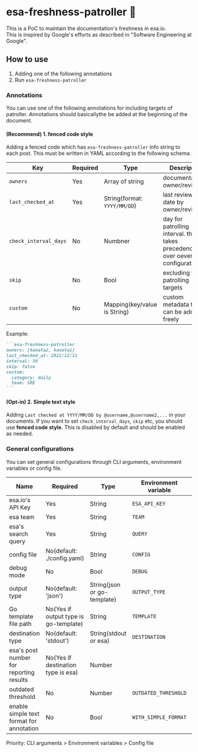 esa-freshness-patroller :cop:
===

This is a PoC to maintain the documentation's freshness in esa.io.  
This is inspired by Google's efforts as described in "Software Engineering at Google".

## How to use

1. Adding one of the following annotations
2. Run `esa-freshness-patroller`

### Annotations
You can use one of the following annotations for including targets of patroller.
Annotations should basicallythe be added at the beginning of the document.

#### (Recommend) 1. fenced code style
Adding a fenced code which has `esa-freshness-patroller` info string to each post.
This must be written in YAML according to the following schema.

| Key | Required | Type | Description |
| --- | -------- | ---- | ----------- |
| `owners` | Yes | Array of string | documentation owner/reviewer |
| `last_checked_at` | Yes | String(format: `YYYY/MM/DD`) | last reviewed date by owner/reviewers |
| `check_interval_days` | No | Numbner | day for patrolling interval. this takes precedence over oeverall configuration |
| `skip` | No | Bool | excluding from patrolling targets |
| `custom` | No | Mapping(key/value is String) | custom metadata that can be added freely |


Example:

````markdown
```esa-freshness-patroller
owners: [kanata2, kanata1]
last_checked_at: 2022/12/11
interval: 30
skip: false
custom:
  category: daily
  team: SRE
```
````

#### (Opt-in) 2. Simple text style
Adding `Last checked at YYYY/MM/DD by @username,@username2,...` in your documents.
If you want to set `check_interval_days`, `skip` etc, you should use **fenced code style**.
This is disabled by default and should be enabled as needed.


### General configurations
You can set general configurations through CLI arguments, environment variables or config file.

| Name | Required | Type | Environment variable | CLI argument | key for Config file(YAML) |
| ---- | -------- | ---- | -------------------- | ------------ | ----------------- |
| esa.io's API Key | Yes | String | `ESA_API_KEY` | | esaApiKey (not recommended) |
| esa team | Yes | String | `TEAM` | `--team` | team | 
| esa's search query | Yes | String | `QUERY` | `--query` | query |
| config file | No(default: ./config.yaml) | String | `CONFIG` | `--config` | |
| debug mode | No | Bool | `DEBUG` | | debug |
| output type | No(default: 'json') | String(json or go-template) | `OUTPUT_TYPE` | `--output` | outputType |
| Go template file path | No(Yes if output type is go-template) | String | `TEMPLATE` | `--template` | template |
| destination type | No(default: 'stdout') | String(stdout or esa) | `DESTINATION` | `--destination` | destination |
| esa's post number for reporting results | No(Yes if destination type is esa) | Number | | esa.reportPostNumber |
| outdated threshold | No | Number | `OUTDATED_THRESHOLD` | `--outdated-threshold` | outdatedThreshold |
| enable simple text format for annotation | No | Bool | `WITH_SIMPLE_FORMAT` | `--with-simple-format` | withSimpleFormat |

Priority: CLI arguments > Environment variables > Config file

